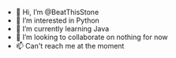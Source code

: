 - 👋 Hi, I’m @BeatThisStone
- 👀 I’m interested in Python
- 🌱 I’m currently learning Java
- 💞️ I’m looking to collaborate on nothing for now
- 📫 Can't reach me at the moment

<!---
BeatThisStone/BeatThisStone is a ✨ special ✨ repository because its `README.md` (this file) appears on your GitHub profile.
You can click the Preview link to take a look at your changes.
--->

